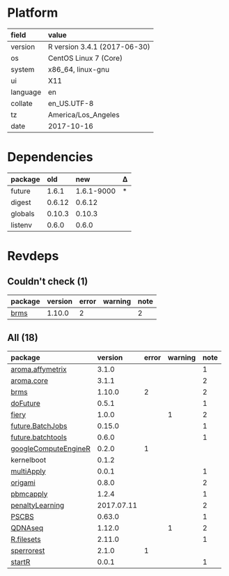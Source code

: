 # Platform

|field    |value                        |
|:--------|:----------------------------|
|version  |R version 3.4.1 (2017-06-30) |
|os       |CentOS Linux 7 (Core)        |
|system   |x86_64, linux-gnu            |
|ui       |X11                          |
|language |en                           |
|collate  |en_US.UTF-8                  |
|tz       |America/Los_Angeles          |
|date     |2017-10-16                   |

# Dependencies

|package |old    |new        |Δ  |
|:-------|:------|:----------|:--|
|future  |1.6.1  |1.6.1-9000 |*  |
|digest  |0.6.12 |0.6.12     |   |
|globals |0.10.3 |0.10.3     |   |
|listenv |0.6.0  |0.6.0      |   |

# Revdeps

## Couldn't check (1)

|package                  |version |error |warning |note |
|:------------------------|:-------|:-----|:-------|:----|
|[brms](problems.md#brms) |1.10.0  |2     |        |2    |

## All (18)

|package                                                  |version    |error |warning |note |
|:--------------------------------------------------------|:----------|:-----|:-------|:----|
|[aroma.affymetrix](problems.md#aroma.affymetrix)         |3.1.0      |      |        |1    |
|[aroma.core](problems.md#aroma.core)                     |3.1.1      |      |        |2    |
|[brms](problems.md#brms)                                 |1.10.0     |2     |        |2    |
|[doFuture](problems.md#dofuture)                         |0.5.1      |      |        |1    |
|[fiery](problems.md#fiery)                               |1.0.0      |      |1       |2    |
|[future.BatchJobs](problems.md#future.batchjobs)         |0.15.0     |      |        |1    |
|[future.batchtools](problems.md#future.batchtools)       |0.6.0      |      |        |1    |
|[googleComputeEngineR](problems.md#googlecomputeenginer) |0.2.0      |1     |        |     |
|kernelboot                                               |0.1.2      |      |        |     |
|[multiApply](problems.md#multiapply)                     |0.0.1      |      |        |1    |
|[origami](problems.md#origami)                           |0.8.0      |      |        |2    |
|[pbmcapply](problems.md#pbmcapply)                       |1.2.4      |      |        |1    |
|[penaltyLearning](problems.md#penaltylearning)           |2017.07.11 |      |        |2    |
|[PSCBS](problems.md#pscbs)                               |0.63.0     |      |        |1    |
|[QDNAseq](problems.md#qdnaseq)                           |1.12.0     |      |1       |2    |
|[R.filesets](problems.md#r.filesets)                     |2.11.0     |      |        |1    |
|[sperrorest](problems.md#sperrorest)                     |2.1.0      |1     |        |     |
|[startR](problems.md#startr)                             |0.0.1      |      |        |1    |

